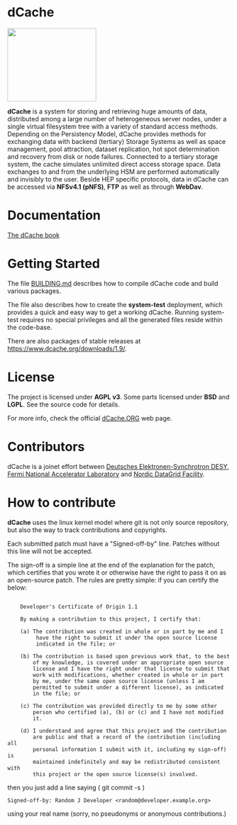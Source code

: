 dCache
======

<img src="dCache.png" height="165" width="200">

__dCache__ is a system for storing and retrieving huge amounts of data,
distributed among a large number of heterogeneous server nodes, under
a single virtual filesystem tree with a variety of standard access
methods. Depending on the Persistency Model, dCache provides methods
for exchanging data with backend (tertiary) Storage Systems as well
as space management, pool attraction, dataset replication, hot spot
determination and recovery from disk or node failures. Connected to
a tertiary storage system, the cache simulates unlimited direct
access storage space. Data exchanges to and from the underlying HSM
are performed automatically and invisibly to the user. Beside HEP
specific protocols, data in dCache can be accessed via __NFSv4.1
(pNFS)__, __FTP__ as well as through __WebDav__.

Documentation
=============

[The dCache book](docs/TheBook/src/main/markdown/index.md)

Getting Started
===============

The file [BUILDING.md](BUILDING.md) describes how to compile dCache
code and build various packages.

The file also describes how to create the __system-test__ deployment,
which provides a quick and easy way to get a working dCache.  Running
system-test requires no special privileges and all the generated files
reside within the code-base.

There are also packages of stable releases at https://www.dcache.org/downloads/1.9/.

License
=======

The project is licensed under __AGPL v3__. Some parts licensed under __BSD__ and __LGPL__. See the source code for details.

For more info, check the official [dCache.ORG](http://www.dcache.org) web page.

Contributors
============
dCache is a joinet effort between
[Deutsches Elektronen-Synchrotron DESY](http://www.desy.de),
[Fermi National Accelerator Laboratory](http://www.fnal.gov)
and [Nordic DataGrid Facility](http://www.ndgf.org).

How to contribute
=================

**dCache** uses the linux kernel model where git is not only source repository,
but also the way to track contributions and copyrights.

Each submitted patch must have a "Signed-off-by" line.  Patches without
this line will not be accepted.

The sign-off is a simple line at the end of the explanation for the
patch, which certifies that you wrote it or otherwise have the right to
pass it on as an open-source patch.  The rules are pretty simple: if you
can certify the below:
```

    Developer's Certificate of Origin 1.1

    By making a contribution to this project, I certify that:

    (a) The contribution was created in whole or in part by me and I
         have the right to submit it under the open source license
         indicated in the file; or

    (b) The contribution is based upon previous work that, to the best
        of my knowledge, is covered under an appropriate open source
        license and I have the right under that license to submit that
        work with modifications, whether created in whole or in part
        by me, under the same open source license (unless I am
        permitted to submit under a different license), as indicated
        in the file; or

    (c) The contribution was provided directly to me by some other
        person who certified (a), (b) or (c) and I have not modified
        it.

    (d) I understand and agree that this project and the contribution
        are public and that a record of the contribution (including all
        personal information I submit with it, including my sign-off) is
        maintained indefinitely and may be redistributed consistent with
        this project or the open source license(s) involved.

```
then you just add a line saying ( git commit -s )

    Signed-off-by: Random J Developer <random@developer.example.org>

using your real name (sorry, no pseudonyms or anonymous contributions.)

